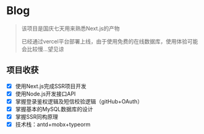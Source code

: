 # Blog
> 该项目是国庆七天用来熟悉Next.js的产物
>
> 已经通过vercel平台部署上线，由于使用免费的在线数据库，使用体验可能会比较慢...望见谅

## 项目收获

- [x] 使用Next.js完成SSR项目开发
- [x] 使用Node.js开发接口API
- [x] 掌握登录鉴权逻辑及短信校验逻辑（gitHub+OAuth）
- [x] 掌握基本的MySQL数据库的设计
- [x] 掌握SSR同构原理
- [x] 技术栈：antd+mobx+typeorm
